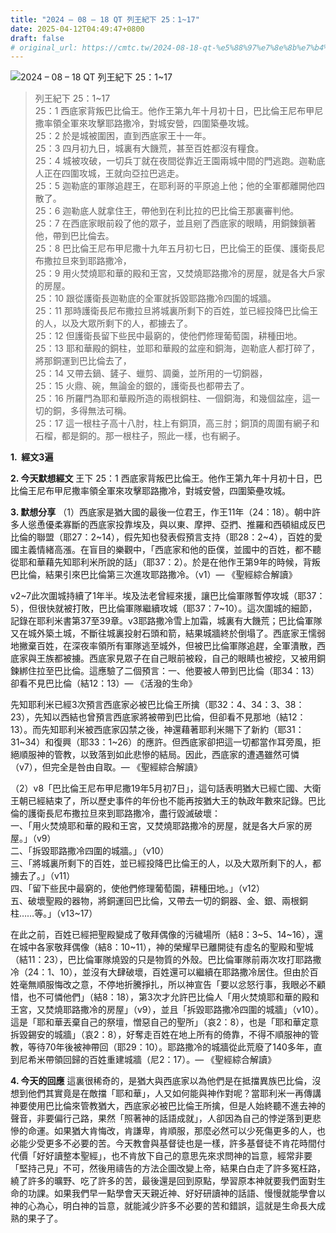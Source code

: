 ```yaml
---
title: "2024 – 08 – 18 QT 列王紀下 25：1~17"
date: 2025-04-12T04:49:47+0800
draft: false
# original_url: https://cmtc.tw/2024-08-18-qt-%e5%88%97%e7%8e%8b%e7%b4%80%e4%b8%8b-25%ef%bc%9a117
---
```


![2024 – 08 – 18 QT 列王紀下 25：1\~17](/images/qt.jpg  "2024 – 08 – 18 QT 列王紀下 25：1\~17")

> 列王紀下 25：1\~17  
> 25：1 西底家背叛巴比倫王。他作王第九年十月初十日，巴比倫王尼布甲尼撒率領全軍來攻擊耶路撒冷，對城安營，四圍築壘攻城。  
> 25：2 於是城被圍困，直到西底家王十一年。  
> 25：3 四月初九日，城裏有大饑荒，甚至百姓都沒有糧食。  
> 25：4 城被攻破，一切兵丁就在夜間從靠近王園兩城中間的門逃跑。迦勒底人正在四圍攻城，王就向亞拉巴逃走。  
> 25：5 迦勒底的軍隊追趕王，在耶利哥的平原追上他；他的全軍都離開他四散了。  
> 25：6 迦勒底人就拿住王，帶他到在利比拉的巴比倫王那裏審判他。  
> 25：7 在西底家眼前殺了他的眾子，並且剜了西底家的眼睛，用銅鍊鎖著他，帶到巴比倫去。  
> 25：8 巴比倫王尼布甲尼撒十九年五月初七日，巴比倫王的臣僕、護衛長尼布撒拉旦來到耶路撒冷，  
> 25：9 用火焚燒耶和華的殿和王宮，又焚燒耶路撒冷的房屋，就是各大戶家的房屋。  
> 25：10 跟從護衛長迦勒底的全軍就拆毀耶路撒冷四圍的城牆。  
> 25：11 那時護衛長尼布撒拉旦將城裏所剩下的百姓，並已經投降巴比倫王的人，以及大眾所剩下的人，都擄去了。  
> 25：12 但護衛長留下些民中最窮的，使他們修理葡萄園，耕種田地。  
> 25：13 耶和華殿的銅柱，並耶和華殿的盆座和銅海，迦勒底人都打碎了，將那銅運到巴比倫去了，  
> 25：14 又帶去鍋、鏟子、蠟剪、調羹，並所用的一切銅器，  
> 25：15 火鼎、碗，無論金的銀的，護衛長也都帶去了。  
> 25：16 所羅門為耶和華殿所造的兩根銅柱、一個銅海，和幾個盆座，這一切的銅，多得無法可稱。  
> 25：17 這一根柱子高十八肘，柱上有銅頂，高三肘；銅頂的周圍有網子和石榴，都是銅的。那一根柱子，照此一樣，也有網子。

**1.  經文3遍**

**2. 今天默想經文**
王下 25：1 西底家背叛巴比倫王。他作王第九年十月初十日，巴比倫王尼布甲尼撒率領全軍來攻擊耶路撒冷，對城安營，四圍築壘攻城。

**3. 默想分享**
（1）西底家是猶大國的最後一位君王，作王11年（24：18）。朝中許多人慫恿優柔寡斷的西底家投靠埃及，與以東、摩押、亞捫、推羅和西頓組成反巴比倫的聯盟（耶27：2\~14），假先知也發表假預言支持（耶28：2\~4），百姓的愛國主義情緒高漲。在盲目的樂觀中，「西底家和他的臣僕，並國中的百姓，都不聽從耶和華藉先知耶利米所說的話」（耶37：2）。於是在他作王第9年的時候，背叛巴比倫，結果引來巴比倫第三次進攻耶路撒冷。（v1）— 《聖經綜合解讀》

v2\~7此次圍城持續了1年半。埃及法老曾經來援，讓巴比倫軍隊暫停攻城（耶37：5），但很快就被打敗，巴比倫軍隊繼續攻城（耶37：7\~10）。這次圍城的細節，記錄在耶利米書第37至39章。v3耶路撒冷雪上加霜，城裏有大饑荒；巴比倫軍隊又在城外築土城，不斷往城裏投射石頭和箭，結果城牆終於倒塌了。西底家王懦弱地撇棄百姓，在深夜率領所有軍隊逃至城外，但被巴比倫軍隊追趕，全軍潰散，西底家與王族都被擄。西底家見眾子在自己眼前被殺，自己的眼睛也被挖，又被用銅鍊綁住拉至巴比倫。這應驗了二個預言：一、他要被人帶到巴比倫（耶34：13）卻看不見巴比倫（結12：13）— 《活潑的生命》

先知耶利米已經3次預言西底家必被巴比倫王所擒（耶32：4、34：3、38：23），先知以西結也曾預言西底家將被帶到巴比倫，但卻看不見那地（結12：13）。而先知耶利米被西底家囚禁之後，神還藉著耶利米賜下了新約（耶31：31\~34）和復興（耶33：1\~26）的應許。但西底家卻把這一切都當作耳旁風，拒絕順服神的管教，以致落到如此悲慘的結局。因此，西底家的遭遇雖然可憐（v7），但完全是咎由自取。— 《聖經綜合解讀》

（2）v8「巴比倫王尼布甲尼撒19年5月初7日」，這句話表明猶大已經亡國、大衛王朝已經結束了，所以歷史事件的年份也不能再按猶大王的執政年數來記錄。巴比倫的護衛長尼布撒拉旦來到耶路撒冷，盡行毀滅破壞：  
一、「用火焚燒耶和華的殿和王宮，又焚燒耶路撒冷的房屋，就是各大戶家的房屋。」（v9）  
二、「拆毀耶路撒冷四圍的城牆。」（v10）  
三、「將城裏所剩下的百姓，並已經投降巴比倫王的人，以及大眾所剩下的人，都擄去了。」（v11）  
四、「留下些民中最窮的，使他們修理葡萄園，耕種田地。」（v12）  
五、破壞聖殿的器物，將銅運回巴比倫，又帶去一切的銅器、金、銀、兩根銅柱……等。」（v13\~17）

在此之前，百姓已經把聖殿變成了敬拜偶像的污穢場所（結8：3\~5、14\~16），還在城中各家敬拜偶像（結8：10\~11），神的榮耀早已離開徒有虛名的聖殿和聖城（結11：23），巴比倫軍隊燒毀的只是物質的外殼。巴比倫軍隊前兩次攻打耶路撒冷（24：1、10），並沒有大肆破壞，百姓還可以繼續在耶路撒冷居住。但由於百姓毫無順服悔改之意，不停地折騰掙扎，所以神宣告「要以忿怒行事，我眼必不顧惜，也不可憐他們」（結8：18），第3次才允許巴比倫人「用火焚燒耶和華的殿和王宮，又焚燒耶路撒冷的房屋」（v9），並且「拆毀耶路撒冷四圍的城牆」（v10）。這是「耶和華丟棄自己的祭壇，憎惡自己的聖所」（哀2：8），也是「耶和華定意拆毀錫安的城牆」（哀2：8），好奪走百姓在地上所有的倚靠，不得不順服神的管教，等待70年後被神帶回（耶29：10）。耶路撒冷的城牆從此荒廢了140多年，直到尼希米帶領回歸的百姓重建城牆（尼2：17）。— 《聖經綜合解讀》

**4. 今天的回應**
這裏很稀奇的，是猶大與西底家以為他們是在抵擋異族巴比倫，沒想到他們其實竟是在敵擋「耶和華」，人又如何能與神作對呢？當耶利米一再傳講神要使用巴比倫來管教猶大，西底家必被巴比倫王所擒，但是人始終聽不進去神的聲音，非要偏行己路，果然「照著神的話語成就」，人卻因為自己的悖逆落到更悲慘的命運。如果猶大肯悔改，肯謙卑，肯順服，那麼必然可以少死傷更多的人，也必能少受更多不必要的苦。今天教會與基督徒也是一樣，許多基督徒不肯花時間付代價「好好讀整本聖經」，也不肯放下自己的意思先來求問神的旨意，經常非要「堅持己見」不可，然後用禱告的方法企圖改變上帝，結果白白走了許多冤枉路，繞了許多的曠野、吃了許多的苦，最後還是回到原點，學習原本神就要我們面對生命的功課。如果我們早一點學會天天親近神、好好研讀神的話語、慢慢就能學會以神的心為心，明白神的旨意，就能減少許多不必要的苦和錯誤，這就是生命長大成熟的果子了。

